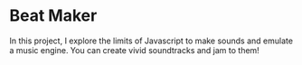 # Beat Maker

In this project, I explore the limits of Javascript to make sounds and emulate a music engine. You can create vivid soundtracks and jam to them!
